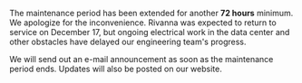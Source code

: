 The maintenance period has been extended for another **72 hours** minimum. We apologize for the inconvenience. Rivanna was expected to return to service on December 17, but ongoing electrical work in the data center and other obstacles have delayed our engineering team's progress.

We will send out an e-mail announcement as soon as the maintenance period ends. Updates will also be posted on our website.

